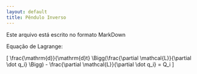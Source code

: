 ```yaml
---
layout: default
title: Pêndulo Inverso
---   
```


Este arquivo está escrito no formato MarkDown

Equação de Lagrange:

\[
\frac{\mathrm{d}}{\mathrm{d}t} \Bigg(\frac{\partial \mathcal{L}}{\partial \dot q_i} \Bigg) - \frac{\partial \mathcal{L}}{\partial \dot q_i} = Q_i
\]
